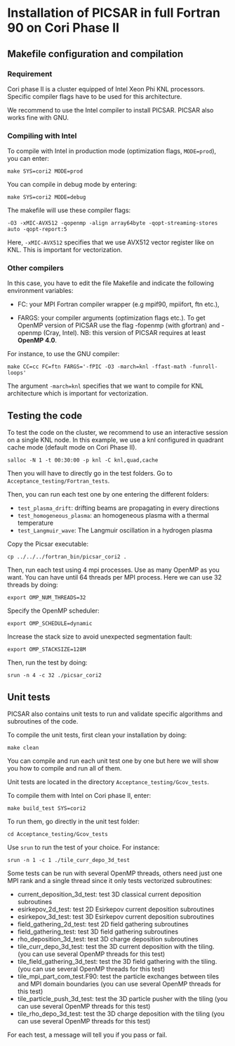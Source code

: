 # **Installation of PICSAR in full Fortran 90 on Cori Phase II**

## Makefile configuration and compilation

### Requirement

Cori phase II is a cluster equipped of Intel Xeon Phi KNL processors.
Specific compiler flags have to be used for this architecture.

We recommend to use the Intel compiler to install PICSAR.
PICSAR also works fine with GNU.

### Compiling with Intel

To compile with Intel in production mode (optimization flags, `MODE=prod`), you can enter:
```
make SYS=cori2 MODE=prod
```

You can compile in debug mode by entering:
```
make SYS=cori2 MODE=debug
```

The makefile will use these compiler flags:
```
-O3 -xMIC-AVX512 -qopenmp -align array64byte -qopt-streaming-stores auto -qopt-report:5
```

Here, `-xMIC-AVX512` specifies that we use AVX512 vector register like on KNL.
This is important for vectorization.


### Other compilers

In this case, you have to edit the file Makefile and indicate
the following environment variables:

* FC: your MPI Fortran compiler wrapper (e.g mpif90, mpiifort, ftn etc.),

* FARGS: your compiler arguments (optimization flags etc.).
To get OpenMP version of PICSAR use the flag -fopenmp (with gfortran) and -openmp (Cray, Intel).
NB: this version of PICSAR requires at least **OpenMP 4.0**.

For instance, to use the GNU compiler:
```
make CC=cc FC=ftn FARGS='-fPIC -O3 -march=knl -ffast-math -funroll-loops'
```

The argument `-march=knl` specifies that we want to compile for KNL
architecture which is important for vectorization.

## Testing the code

To test the code on the cluster, we recommend to use an interactive session
on a single KNL node. In this example, we use a knl configured in quadrant
cache mode (default mode on Cori Phase II).

```
salloc -N 1 -t 00:30:00 -p knl -C knl,quad,cache
```

Then you will have to directly go in the test folders.
Go to `Acceptance_testing/Fortran_tests`.

Then, you can run each test one by one entering the different folders:
* `test_plasma_drift`: drifting beams are propagating in every directions
* `test_homogeneous_plasma`: an homogeneous plasma with a thermal temperature
* `test_Langmuir_wave`: The Langmuir oscillation in a hydrogen plasma

Copy the Picsar executable:

```
cp ../../../fortran_bin/picsar_cori2 .
```

Then, run each test using 4 mpi processes. Use as many OpenMP as you want.
You can have until 64 threads per MPI process. Here we can use 32 threads by doing:

```
export OMP_NUM_THREADS=32
```

Specify the OpenMP scheduler:

```
export OMP_SCHEDULE=dynamic
```

Increase the stack size to avoid unexpected segmentation fault:

```
export OMP_STACKSIZE=128M
```

Then, run the test by doing:

```
srun -n 4 -c 32 ./picsar_cori2
```

## Unit tests

PICSAR also contains unit tests to run and validate specific algorithms
and subroutines of the code.

To compile the unit tests, first clean your installation by doing:
```
make clean
```

You can compile and run each unit test one by one but here we will show you
how to compile and run all of them.

Unit tests are located in the directory `Acceptance_testing/Gcov_tests`.

To compile them with Intel on Cori phase II, enter:
```
make build_test SYS=cori2
```

To run them, go directly in the unit test folder:

```
cd Acceptance_testing/Gcov_tests
```

Use `srun` to run the test of your choice. For instance:
```
srun -n 1 -c 1 ./tile_curr_depo_3d_test
```

Some tests can be run with several OpenMP threads, others need just one MPI
rank and a single thread since it only tests vectorized subroutines:
* current_deposition_3d_test: test 3D classical current deposition subroutines
* esirkepov_2d_test: test 2D Esirkepov current deposition subroutines
* esirkepov_3d_test: test 3D Esirkepov current deposition subroutines
* field_gathering_2d_test: test 2D field gathering subroutines
* field_gathering_test: test 3D field gathering subroutines
* rho_deposition_3d_test: test 3D charge deposition subroutines
* tile_curr_depo_3d_test: test the 3D current deposition with the tiling. (you can use several OpenMP threads for this test)
* tile_field_gathering_3d_test: test the 3D field gathering with the tiling. (you can use several OpenMP threads for this test)
* tile_mpi_part_com_test.F90: test the particle exchanges between tiles and MPI domain boundaries (you can use several OpenMP threads for this test)
* tile_particle_push_3d_test: test the 3D particle pusher with the tiling (you can use several OpenMP threads for this test)
* tile_rho_depo_3d_test: test the 3D charge deposition with the tiling (you can use several OpenMP threads for this test)

For each test, a message will tell you if you pass or fail.
